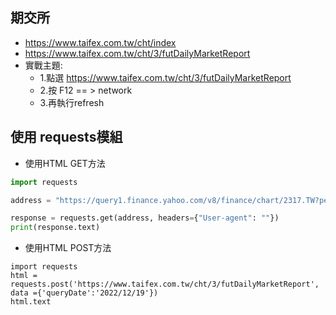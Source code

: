 ## 期交所  
- https://www.taifex.com.tw/cht/index
- https://www.taifex.com.tw/cht/3/futDailyMarketReport
- 實戰主題:
  - 1.點選 https://www.taifex.com.tw/cht/3/futDailyMarketReport
  - 2.按 F12  == > network
  - 3.再執行refresh

## 使用 requests模組
- 使用HTML GET方法
```python
import requests

address = "https://query1.finance.yahoo.com/v8/finance/chart/2317.TW?period1=0&period2=1599926400&interval=1d&events=history&=hP2rOschxO0"

response = requests.get(address, headers={"User-agent": ""})
print(response.text)
```
- 使用HTML POST方法
```
import requests
html = requests.post('https://www.taifex.com.tw/cht/3/futDailyMarketReport', data ={'queryDate':'2022/12/19'})
html.text
```

